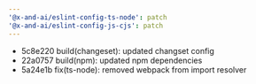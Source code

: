 ```yaml
---
'@x-and-ai/eslint-config-ts-node': patch
'@x-and-ai/eslint-config-js-cjs': patch
---
```


- 5c8e220 build(changeset): updated changset config
- 22a0757 build(npm): updated npm dependencies
- 5a24e1b fix(ts-node): removed webpack from import resolver
